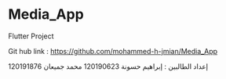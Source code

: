 # Media_App

Flutter Project

Git hub link :
https://github.com/mohammed-h-jmian/Media_App



إعداد الطالبين :
إبراهيم حسونة 120190623
محمد جميعان 120191876
 

